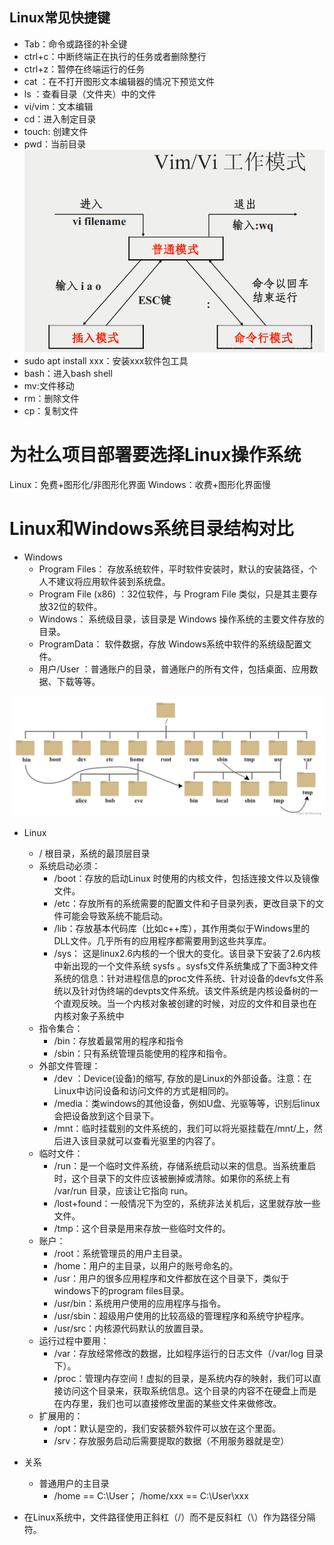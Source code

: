 ## Linux常见快捷键
- Tab：命令或路径的补全键
- ctrl+c：中断终端正在执行的任务或者删除整行
- ctrl+z：暂停在终端运行的任务
- cat ：在不打开图形文本编辑器的情况下预览文件
- ls ：查看目录（文件夹）中的文件
- vi/vim：文本编辑
- cd：进入制定目录
- touch: 创建文件
- pwd：当前目录
![](./pic/p5.png)
- sudo apt install xxx：安装xxx软件包工具
- bash：进入bash shell
- mv:文件移动
- rm：删除文件
- cp：复制文件

# 为社么项目部署要选择Linux操作系统
Linux：免费+图形化/非图形化界面
Windows：收费+图形化界面慢

# Linux和Windows系统目录结构对比

- Windows
	- Program Files： 存放系统软件，平时软件安装时，默认的安装路径，个人不建议将应用软件装到系统盘。
	- Program File (x86) ：32位软件，与 Program File 类似，只是其主要存放32位的软件。
	- Windows：  系统级目录，该目录是 Windows 操作系统的主要文件存放的目录。
	- ProgramData： 软件数据，存放 Windows系统中软件的系统级配置文件。
	- 用户/User ：普通账户的目录，普通账户的所有文件，包括桌面、应用数据、下载等等。

![](./pic/p11.png)

- Linux
	- /  根目录，系统的最顶层目录
	- 系统启动必须：
		- /boot：存放的启动Linux 时使用的内核文件，包括连接文件以及镜像文件。
		- /etc：存放所有的系统需要的配置文件和子目录列表，更改目录下的文件可能会导致系统不能启动。
		- /lib：存放基本代码库（比如c++库），其作用类似于Windows里的DLL文件。几乎所有的应用程序都需要用到这些共享库。
		- /sys： 这是linux2.6内核的一个很大的变化。该目录下安装了2.6内核中新出现的一个文件系统 sysfs 。sysfs文件系统集成了下面3种文件系统的信息：针对进程信息的proc文件系统、针对设备的devfs文件系统以及针对伪终端的devpts文件系统。该文件系统是内核设备树的一个直观反映。当一个内核对象被创建的时候，对应的文件和目录也在内核对象子系统中
	- 指令集合：
		- /bin：存放着最常用的程序和指令
		- /sbin：只有系统管理员能使用的程序和指令。
	- 外部文件管理：
		- /dev ：Device(设备)的缩写, 存放的是Linux的外部设备。注意：在Linux中访问设备和访问文件的方式是相同的。
		- /media：类windows的其他设备，例如U盘、光驱等等，识别后linux会把设备放到这个目录下。
		- /mnt：临时挂载别的文件系统的，我们可以将光驱挂载在/mnt/上，然后进入该目录就可以查看光驱里的内容了。
	- 临时文件：
		- /run：是一个临时文件系统，存储系统启动以来的信息。当系统重启时，这个目录下的文件应该被删掉或清除。如果你的系统上有 /var/run 目录，应该让它指向 run。
		- /lost+found：一般情况下为空的，系统非法关机后，这里就存放一些文件。
		- /tmp：这个目录是用来存放一些临时文件的。
	- 账户：
		- /root：系统管理员的用户主目录。
		- /home：用户的主目录，以用户的账号命名的。
		- /usr：用户的很多应用程序和文件都放在这个目录下，类似于windows下的program files目录。
		- /usr/bin：系统用户使用的应用程序与指令。
		- /usr/sbin：超级用户使用的比较高级的管理程序和系统守护程序。
		- /usr/src：内核源代码默认的放置目录。
	- 运行过程中要用：
		- /var：存放经常修改的数据，比如程序运行的日志文件（/var/log 目录下）。
		- /proc：管理内存空间！虚拟的目录，是系统内存的映射，我们可以直接访问这个目录来，获取系统信息。这个目录的内容不在硬盘上而是在内存里，我们也可以直接修改里面的某些文件来做修改。
	- 扩展用的：
		- /opt：默认是空的，我们安装额外软件可以放在这个里面。
		- /srv：存放服务启动后需要提取的数据（不用服务器就是空）

- 关系
	- 普通用户的主目录
		- /home == C:\User； /home/xxx == C:\User\xxx





- 在Linux系统中，文件路径使用正斜杠（/）而不是反斜杠（\）作为路径分隔符。